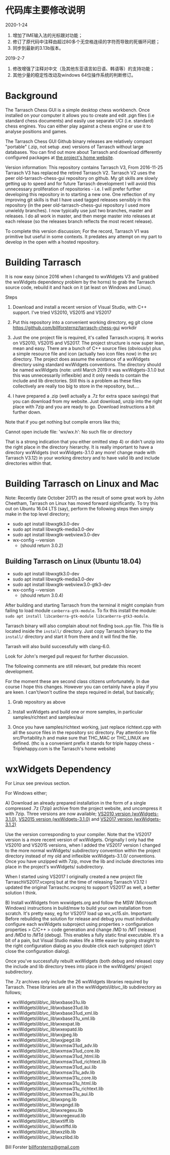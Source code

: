 代码库主要修改说明
==========
2020-1-24
1. 增加了IME输入法的光标跟对功能；
2. 修订了原代码中注释由超过80多个无空格连续的字符而导致的死循环问题；
3. 同步到最新的3.13b版本。

2019-2-7
1. 修改增强了注释对中文（及其他东亚语言如日语、韩语等）的支持功能；
2. 其他少量的稳定性改动及windows 64位操作系统的判断修订。


Background
==========

The Tarrasch Chess GUI is a simple desktop chess workbench. Once installed on your computer
it allows you to create and edit .pgn files (i.e standard chess documents) and easily use
separate UCI (i.e. standard) chess engines. You can either play against a chess engine or use
it to analyse positions and games.

The Tarrasch Chess GUI Github binary releases are relatively compact "portable" (.zip, not setup .exe)
versions of Tarrasch without large databases. You can find out more about Tarrasch and download
differently configured packages at [the project's home website](http://triplehappy.com). 

Version information: This repository contains Tarrasch V3, From 2016-11-25 Tarrasch
V3 has replaced the retired Tarrasch V2. Tarrasch V2 uses the peer old-tarrasch-chess-gui
repository on github. My git skills are slowly getting up to speed and for future Tarrasch development I will
avoid this unnecessary proliferation of repositories - i.e. I will prefer further developing this
repository in to starting a new one. One reflection of my improving git skills
is that I have used tagged releases sensibly in this repository (in the peer old-tarrasch-chess-gui
repository I used more unwieldy branches). I now typically use just two branches, master and releases.
I do all work in master, and then merge master into releases at each release (so the releases
branch reflects the most recent release).

To complete this version discussion; For the record, Tarrasch V1 was primitive but useful in some contexts. It predates any attempt
on my part to develop in the open with a hosted repository.

Building Tarrasch
=================

It is now easy (since 2016 when I changed to wxWidgets V3 and grabbed the wxWidgets
dependency problem by the horns) to grab the Tarrasch source code, rebuild it and hack on it (at least
on Windows and Linux).

Steps

1) Download and install a recent version of Visual Studio, with C++ support. I've tried
VS2010, VS2015 and VS2017

2) Put this repository into a convenient working directory, eg
git clone https://github.com/billforsternz/tarrasch-chess-gui workdir

3) Just the one project file is required, it's called Tarrasch.vcxproj.
It works on VS2010, VS2015 and VS2017. The project structure is now super lean,
mean and easy. There are a bunch of C++ source files (obviously) plus a
simple resource file and icon (actually two icon files now) in the src
directory. The project does assume the existance of a wxWidgets
directory using standard wxWidgets conventions. The directory should be
named wxWidgets (note: until March 2019 it was wxWidgets-3.1.0 but this
was unnecessarily inflexible) and it only needs to contain the include and lib
directories. Still this is a problem as these files collectively are
really too big to store in the repository, but....

4) I have prepared a .zip (well actually a .7z for extra space savings) that you
can download from my website. Just download, unzip into the right place with
7zip and you are ready to go. Download instructions a bit further down.

Note that if you get nothing but compile errors like this;

Cannot open include file: 'wx/wx.h': No such file or directory

That is a strong indication that you either omitted step 4) or didn't unzip into
the right place in the directory hierarchy. It is really important to have a directory
wxWidgets (not wxWidgets-3.1.0 any more! change made with Tarrasch V3.12) in your
working directory and to have valid lib and include directories within that.

Building Tarrasch on Linux and Mac
==================================

Note: Recently (late October 2017) as the result of some great work by John
Cheetham, Tarrasch on Linux has moved forward significantly. To try this out on
Ubuntu 16.04 LTS (say), perform the following steps then simply make in the top
level directory;

- sudo apt install libwxgtk3.0-dev
- sudo apt install libwxgtk-media3.0-dev
- sudo apt install libwxgtk-webview3.0-dev
- wx-config --version
  - (should return 3.0.2)
 
 
## Building Tarrasch on Linux (Ubuntu 18.04)

- sudo apt install libwxgtk3.0-dev
- sudo apt install libwxgtk-media3.0-dev
- sudo apt install libwxgtk-webview3.0-gtk3-dev
- wx-config --version
  - (should return 3.0.4)
  
After building and starting Tarrasch from the terminal it might complain from failing to load module `canberra-gtk-module`.
To fix this install the module: `sudo apt install libcanberra-gtk-module libcanberra-gtk3-module`.

Tarrasch binary will also complain about not finding `book.pgn` file. This file is located inside the `install/` directory. 
Just copy Tarrasch binary to the `install/` directory and start it from there and it will find the file.

Tarrash will also build successfully with clang-6.0. 


Look for John's merged pull request for further discussion.

The following comments are still relevant, but predate this recent development.

For the moment these are second class citizens unfortunately. In due course I hope
this changes. However you can certainly have a play if you are keen. I can't/won't
outline the steps required in detail, but basically;

1) Grab repository as above

2) Install wxWidgets and build one or more samples, in particular samples/richtext
and samples/aui

3) Once you have samples/richtext working, just replace richtext.cpp with all the
source files in the repository src directory. Pay attention to file src/Portability.h
and make sure that THC_MAC or THC_LINUX are defined. (thc is a convenient prefix
it stands for triple happy chess - Triplehappy.com is the Tarrasch's home website)

wxWidgets Dependency
====================

For Linux see previous section.

For Windows either;

A) Download an already prepared installation in the form of a single compressed .7z (7zip) archive
from the project website, and uncompress it with 7zip. Three versions are now available;
 [VS2010 version (wxWidgets-3.1.0)](http://triplehappy.com/downloads/wxWidgets-3.1.0-vs2010.7z),
 [VS2015 version (wxWidgets-3.1.0)](http://triplehappy.com/downloads/wxWidgets-3.1.0-vs2015.7z) and
 [VS2017 version (wxWidgets-3.1.2)](http://triplehappy.com/downloads/wxWidgets-3.1.2-vs2017.7z)

Use the version corresponding to your compiler. Note that the VS2017 version is a more recent
version of wxWidgets. Originally I only had the VS2010 and VS2015 versions, when I added the
VS2017 version I changed to the more normal wxWidgets/ subdirectory convention within the
project directory instead of my old and inflexible wxWidgets-3.1.0/ conventions. Once you have
unzipped with 7zip, move the lib and include directories into place in the project's wxWidgets/
subdirectory.

When I started using VS2017 I originally created a new project file TarraschVS2017.vcxproj
but at the time of releasing Tarrasch V3.12 I updated the original Tarraschc.vcxproj to
support VS2017 as well, a better solution I think.

B) Install wxWidgets from wxwidgets.org and follow the MSW (Microsoft Windows) instructions
in build/msw to build your own installation from scratch. It's pretty easy, eg for VS2017
load up wx_vc15.sln. Important: Before rebuilding the solution for release and debug you
must individually configure each wxWidgets subproject using properties > configuration properties > C/C++ > code generation and change
/MD to /MT (release) and /MDd to /MTd (debug). This enables a fully static final executable.
It's a bit of a pain, but Visual Studio makes life a little easier by going straight to the
right configuration dialog as you double click each subproject (don't close the configuration
dialog).

Once you've successfully rebuilt wxWidgets (both debug and release) copy the include and lib
directory trees into place in the wxWidgets/ project subdirectory.

The .7z archives only include the 26 wxWidgets libraries required by Tarrasch. These libraries
are all in the wxWidgets\lib\vc_lib subdirectory as follows;

- wxWidgets\lib\vc_lib\wxbase31u.lib
- wxWidgets\lib\vc_lib\wxbase31ud.lib
- wxWidgets\lib\vc_lib\wxbase31ud_xml.lib
- wxWidgets\lib\vc_lib\wxbase31u_xml.lib
- wxWidgets\lib\vc_lib\wxexpat.lib
- wxWidgets\lib\vc_lib\wxexpatd.lib
- wxWidgets\lib\vc_lib\wxjpeg.lib
- wxWidgets\lib\vc_lib\wxjpegd.lib
- wxWidgets\lib\vc_lib\wxmsw31ud_adv.lib
- wxWidgets\lib\vc_lib\wxmsw31ud_core.lib
- wxWidgets\lib\vc_lib\wxmsw31ud_html.lib
- wxWidgets\lib\vc_lib\wxmsw31ud_richtext.lib
- wxWidgets\lib\vc_lib\wxmsw31ud_aui.lib
- wxWidgets\lib\vc_lib\wxmsw31u_adv.lib
- wxWidgets\lib\vc_lib\wxmsw31u_core.lib
- wxWidgets\lib\vc_lib\wxmsw31u_html.lib
- wxWidgets\lib\vc_lib\wxmsw31u_richtext.lib
- wxWidgets\lib\vc_lib\wxmsw31u_aui.lib
- wxWidgets\lib\vc_lib\wxpng.lib
- wxWidgets\lib\vc_lib\wxpngd.lib
- wxWidgets\lib\vc_lib\wxregexu.lib
- wxWidgets\lib\vc_lib\wxregexud.lib
- wxWidgets\lib\vc_lib\wxtiff.lib
- wxWidgets\lib\vc_lib\wxtiffd.lib
- wxWidgets\lib\vc_lib\wxzlib.lib
- wxWidgets\lib\vc_lib\wxzlibd.lib


Bill Forster <billforsternz@gmail.com>
